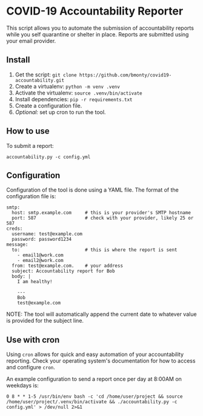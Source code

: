 # COVID-19 Accountability Reporter #

This script allows you to automate the submission of accountability reports while you self quarantine or shelter in place.  Reports are submitted using your email provider.

## Install ##
1. Get the script: `git clone https://github.com/bmonty/covid19-accountability.git`
1. Create a virtualenv: `python -m venv .venv`
1. Activate the virtualenv: `source .venv/bin/activate`
1. Install dependencies: `pip -r requirements.txt`
1. Create a configuration file.
1. _Optional:_ set up cron to run the tool.

## How to use ##

To submit a report:

```accountability.py -c config.yml```

## Configuration ##

Configuration of the tool is done using a YAML file.  The format of the configuration file is:

```
smtp:
  host: smtp.example.com     # this is your provider's SMTP hostname
  port: 587                  # check with your provider, likely 25 or 587
creds:
  username: test@example.com
  password: password1234
message:
  to:                        # this is where the report is sent
    - email1@work.com
    - email2@work.com
  from: test@example.com.    # your address
  subject: Accountability report for Bob
  body: |
    I am healthy!

    ---
    Bob
    test@example.com
```

NOTE: The tool will automatically append the current date to whatever value is provided for the subject line.

## Use with cron ##

Using `cron` allows for quick and easy automation of your accountability reporting.  Check your operating system's documentation for how to access and configure `cron`.

An example configuration to send a report once per day at 8:00AM on weekdays is:

`0 8 * * 1-5 /usr/bin/env bash -c 'cd /home/user/project && source /home/user/project/.venv/bin/activate && ./accountability.py -c config.yml' > /dev/null 2>&1`

